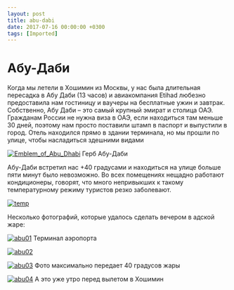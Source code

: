 ```yaml
---
layout: post
title: abu-dabi
date: 2017-07-16 00:00:00 +0300
tags: [Imported]
---
```

# Абу-Даби

Когда мы летели в Хошимин из Москвы, у нас была длительная пересадка в Абу Даби (13 часов) и авиакомпания Etihad любезно предоставила нам гостиницу и ваучеры на бесплатные ужин и завтрак. Собственно, Абу Даби – это самый крупный эмират и столица ОАЭ. Гражданам России не нужна виза в ОАЭ, если находиться там меньше 30 дней, поэтому нам просто поставили штамп в паспорт и выпустили в город. Отель находился прямо в здании терминала, но мы прошли по улице, чтобы насладиться здешними видами

[![Emblem_of_Abu_Dhabi](https://vlaim.s3.amazonaws.com/uploads/2017/07/Emblem_of_Abu_Dhabi.png)](https://vlaim.s3.amazonaws.com/uploads/2017/07/Emblem_of_Abu_Dhabi.png) Герб Абу-Даби

Абу-Даби встретил нас +40 градусами и находиться на улице больше пяти минут было невозможно. Во всех помещениях нещадно работают кондиционеры, говорят, что много непривыкших к такому температурному режиму туристов резко заболевают.

[![temp](https://vlaim.s3.amazonaws.com/uploads/2017/07/temp.jpg)](https://vlaim.s3.amazonaws.com/uploads/2017/07/temp.jpg)

Несколько фотографий, которые удалось сделать вечером в адской жаре:

[![abu01](https://vlaim.s3.amazonaws.com/uploads/2017/07/abu01.jpg)](https://vlaim.s3.amazonaws.com/uploads/2017/07/abu01.jpg) Терминал аэропорта

[![abu02](https://vlaim.s3.amazonaws.com/uploads/2017/07/abu02.jpg)](https://vlaim.s3.amazonaws.com/uploads/2017/07/abu02.jpg)

[![abu03](https://vlaim.s3.amazonaws.com/uploads/2017/07/abu03.jpg)](https://vlaim.s3.amazonaws.com/uploads/2017/07/abu03.jpg) Фото максимально передает 40 градусов жары

[![abu04](https://vlaim.s3.amazonaws.com/uploads/2017/07/abu04.jpg)](https://vlaim.s3.amazonaws.com/uploads/2017/07/abu04.jpg) А это уже утро перед вылетом в Хошимин